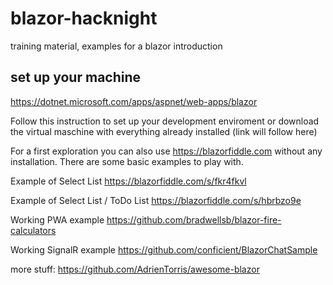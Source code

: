 # blazor-hacknight
training material, examples for a blazor introduction 

## set up your machine
https://dotnet.microsoft.com/apps/aspnet/web-apps/blazor

Follow this instruction to set up your development enviroment or
download the virtual maschine with everything already installed (link will follow here)

For a first exploration you can also use https://blazorfiddle.com without
any installation. There are some basic examples to play with.

Example of Select List https://blazorfiddle.com/s/fkr4fkvl

Example of Select List / ToDo List https://blazorfiddle.com/s/hbrbzo9e  

Working PWA example
https://github.com/bradwellsb/blazor-fire-calculators

Working SignalR example
https://github.com/conficient/BlazorChatSample

more stuff:
https://github.com/AdrienTorris/awesome-blazor
